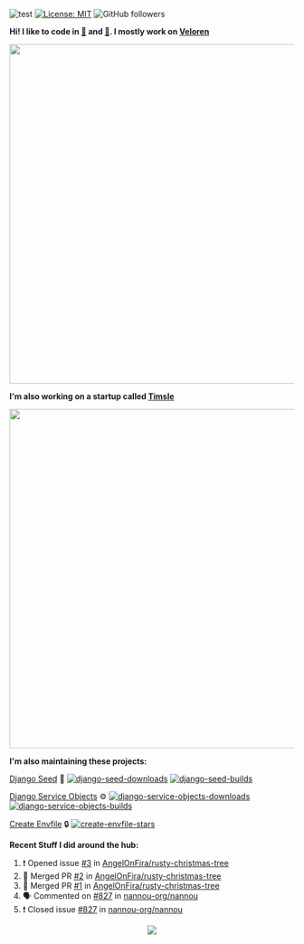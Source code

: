 ![test](https://hits.seeyoufarm.com/api/count/incr/badge.svg?url=https://github.com/AngelOnFira)
[![License: MIT](https://img.shields.io/badge/License-MIT-yellow.svg)](https://opensource.org/licenses/MIT)
![GitHub followers](https://img.shields.io/github/followers/angelonfira?style=social)

**Hi! I like to code in [:crab:](https://www.rust-lang.org/) and [:snake:](https://www.python.org/). I mostly work on [Veloren](https://veloren.net)**

<p align="center">
  <img width="600" src="https://media.discordapp.net/attachments/444005079410802699/730566298073038949/rsz_5f0656b6aa176.png">
</p>

**I'm also working on a startup called [Timsle](https://timsle.com)**

<p align="center">
  <img width="600" src="https://media.discordapp.net/attachments/444005079410802699/730566842674053130/rsz_5f0657242abb4.png">
</p>

**I'm also maintaining these projects:**

[Django Seed](https://github.com/Brobin/django-seed)
:seedling:
[![django-seed-downloads](https://pepy.tech/badge/django-seed)](https://pepy.tech/project/django-seed)
[![django-seed-builds](https://github.com/Brobin/django-seed/workflows/Test/badge.svg)](https://github.com/Brobin/django-seed)

[Django Service Objects](https://github.com/mixxorz/django-service-objects)
:gear:
[![django-service-objects-downloads](https://pepy.tech/badge/django-service-objects)](https://pepy.tech/project/django-service-objects)
[![django-service-objects-builds](https://github.com/mixxorz/django-service-objects/actions/workflows/test.yml/badge.svg)](https://github.com/mixxorz/django-service-objects/actions/workflows/test.yml)

[Create Envfile](https://github.com/SpicyPizza/create-envfile)
:lock:
[![create-envfile-stars](https://img.shields.io/github/stars/SpicyPizza/create-envfile?style=social)](https://github.com/SpicyPizza/create-envfile)

**Recent Stuff I did around the hub:**

<!--START_SECTION:activity-->
1. ❗️ Opened issue [#3](https://github.com/AngelOnFira/rusty-christmas-tree/issues/3) in [AngelOnFira/rusty-christmas-tree](https://github.com/AngelOnFira/rusty-christmas-tree)
2. 🎉 Merged PR [#2](https://github.com/AngelOnFira/rusty-christmas-tree/pull/2) in [AngelOnFira/rusty-christmas-tree](https://github.com/AngelOnFira/rusty-christmas-tree)
3. 🎉 Merged PR [#1](https://github.com/AngelOnFira/rusty-christmas-tree/pull/1) in [AngelOnFira/rusty-christmas-tree](https://github.com/AngelOnFira/rusty-christmas-tree)
4. 🗣 Commented on [#827](https://github.com/nannou-org/nannou/issues/827) in [nannou-org/nannou](https://github.com/nannou-org/nannou)
5. ❗️ Closed issue [#827](https://github.com/nannou-org/nannou/issues/827) in [nannou-org/nannou](https://github.com/nannou-org/nannou)
<!--END_SECTION:activity-->

<p align="center">
  <img src="https://github-profile-trophy.vercel.app/?username=angelonfira&column=4&theme=nord&margin-w=15&margin-h=15">
</p>
